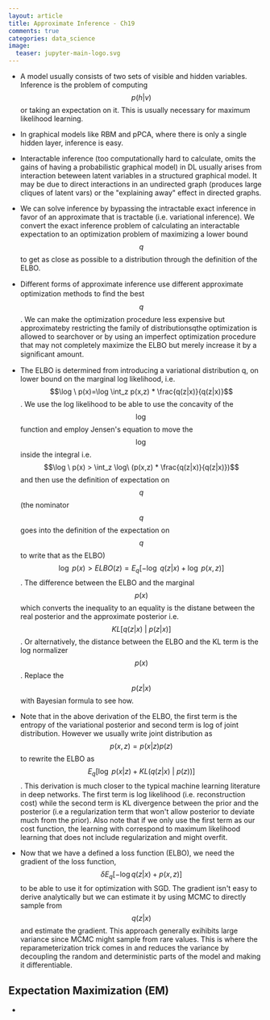 ```yaml
---
layout: article
title: Approximate Inference - Ch19
comments: true
categories: data_science
image:
  teaser: jupyter-main-logo.svg
---
```



- A model usually consists of two sets of visible and hidden variables. Inference is the problem of computing $$p(h|v)$$ or taking an expectation on it. This is usually necessary for maximum likelihood learning. 

- In graphical models like RBM and pPCA, where there is only a single hidden layer, inference is easy. 

- Interactable inference (too computationally hard to calculate,  omits the gains of having a probabilistic graphical model) in DL usually arises from interaction beteween latent variables in a structured graphical model. It may be due to direct interactions in an undirected graph (produces large cliques of latent vars) or the "explaining away" effect in directed graphs. 

- We can solve inference by bypassing the intractable exact inference in favor of an approximate that is tractable (i.e. variational inference). We convert the exact inference problem of calculating an interactable expectation to an optimization problem of maximizing a lower bound $$q$$ to get as close as possible to a distribution through the definition of the ELBO. 

- Diﬀerent forms of approximate inference use different approximate optimization methods to ﬁnd the best $$q$$. We can make the optimization procedure less expensive but approximateby restricting the family of distributionsqthe optimization is allowed to searchover or by using an imperfect optimization procedure that may not completely maximize the ELBO but merely increase it by a signiﬁcant amount.


- The ELBO is determined from introducing a variational distribution q, on lower bound on the marginal log likelihood, i.e. $$\log \ p(x)=\log \int_z p(x,z) * \frac{q(z|x)}{q(z|x)}$$. We use the log likelihood to be able to use the concavity of the $$\log$$ function and employ Jensen's equation to move the $$\log$$ inside the integral i.e. $$\log \ p(x) > \int_z \log\ (p(x,z) * \frac{q(z|x)}{q(z|x)})$$ and then use the definition of expectation on $$q$$ (the nominator $$q$$ goes into the definition of the expectation on $$q$$ to write that as the ELBO) $$\log \ p(x) > ELBO(z) = E_q [- \log\ q(z|x) + \log \ p(x,z)]$$. The difference between the ELBO and the marginal $$p(x)$$ which converts the inequality to an equality is the distane between the real posterior and the approximate posterior i.e. $$KL[q(z|x)\ | \ p(z|x)]$$. Or alternatively, the distance between the ELBO and the KL term is the log normalizer $$p(x)$$. Replace the $$p(z|x)$$ with Bayesian formula to see how. 

- Note that in the above derivation of the ELBO, the first term is the entropy of the variational posterior and second term is log of joint distribution. However we usually write joint distribution as $$p(x,z)=p(x|z)p(z)$$ to rewrite the ELBO as $$ E_q[\log\ p(x|z)+KL(q(z|x)\ | \ p(z))]$$. This derivation is much closer to the typical machine learning literature in deep networks. The first term is log likelihood (i.e. reconstruction cost) while the second term is KL divergence between the prior and the posterior (i.e a regularization term that won't allow posterior to deviate much from the prior). Also note that if we only use the first term as our cost function, the learning with correspond to maximum likelihood learning that does not include regularization and might overfit.

- Now that we have a defined a loss function (ELBO), we need the gradient of the loss function, $$\delta E_q[-\log q(z \vert x)+p(x,z)]$$ to be able to use it for optimization with SGD. The gradient isn't easy to derive analytically but we can estimate it by using MCMC to directly sample from $$q(z \vert x)$$ and estimate the gradient. This approach generally exihibits large variance since MCMC might sample from rare values. This is where the reparameterization trick comes in and reduces the variance by decoupling the random and deterministic parts of the model and making it differentiable. 

## Expectation Maximization (EM)

- 
















